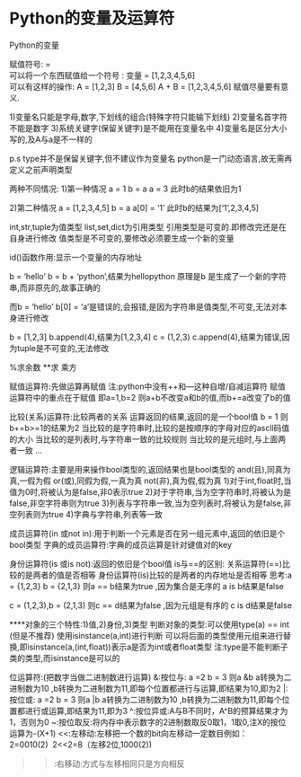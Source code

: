 # Python的变量及运算符

Python的变量

赋值符号: = </br>
可以将一个东西赋值给一个符号 : 变量 = [1,2,3,4,5,6]</br>
可以有这样的操作: A = [1,2,3]
                               B = [4,5,6]
                               A + B = [1,2,3,4,5,6]
赋值尽量要有意义.

1)变量名只能是字母,数字,下划线的组合(特殊字符只能输下划线)
2)变量名首字符不能是数字
3)系统关键字(保留关键字)是不能用在变量名中
4)变量名是区分大小写的,及A与a是不一样的

p.s  type并不是保留关键字,但不建议作为变量名
python是一门动态语言,故无需再定义之前声明类型

两种不同情况:
1)第一种情况
a = 1
b = a
a = 3
此时b的结果依旧为1

2)第二种情况
a = [1,2,3,4,5]
b = a
a[0] = ‘1’
此时b的结果为[‘1’,2,3,4,5]

int,str,tuple为值类型  list,set,dict为引用类型
引用类型是可变的.即修改完还是在自身进行修改
值类型是不可变的,要修改必须要生成一个新的变量

id()函数作用:显示一个变量的内存地址

b = ‘hello’
b = b + ‘python’,结果为hellopython
原理是b 是生成了一个新的字符串,而非原先的,故事正确的

而b = ‘hello’
b[0] = ‘a’是错误的,会报错,是因为字符串是值类型,不可变,无法对本身进行修改

b = [1,2,3]
b.append(4),结果为[1,2,3,4]
c = (1,2,3)
c.append(4),结果为错误,因为tuple是不可变的,无法修改

%求余数
**求 乘方

赋值运算符:先做运算再赋值
注:python中没有++和—这种自增/自减运算符
赋值运算符中的重点在于赋值  即a=1,b=2 则a+b不改变a和b的值,而b+=a改变了b的值

比较(关系)运算符:比较两者的关系
运算返回的结果,返回的是一个bool值
b = 1 则b+=b>=1的结果为2
当比较的是字符串时,比较的是按顺序的字母对应的ascll码值的大小
当比较的是列表时,与字符串一致的比较规则
当比较的是元组时,与上面两者一致
…

逻辑运算符:主要是用来操作bool类型的,返回结果也是bool类型的
and(且),同真为真,一假为假
or(或),同假为假,一真为真
not(非),真为假,假为真
1)对于int,float时,当值为0时,将被认为是false,非0表示true
2)对于字符串,当为空字符串时,将被认为是false,非空字符串则为true
3)列表与字符串一致,当为空列表时,将被认为是false,非空列表则为true
4)字典与字符串,列表等一致

成员运算符(in 或not in):用于判断一个元素是否在另一组元素中,返回的依旧是个bool类型
字典的成员运算符:字典的成员运算是针对键值对的key

身份运算符(is 或is not):返回的依旧是个bool值
is与==的区别:
关系运算符(==)比较的是两者的值是否相等
身份运算符(is)比较的是两者的内存地址是否相等
思考:a = {1,2,3} b = {2,1,3}
则a == b结果为true ,因为集合是无序的
a is b结果是false

c = (1,2,3),b = (2,1,3)
则c == d结果为false ,因为元组是有序的
c is d结果是false

****对象的三个特性:1)值,2)身份,3)类型
判断对象的类型:可以使用type(a) == int (但是不推荐)
使用isinstance(a,int)进行判断
可以将后面的类型使用元组来进行替换,即isinstance(a,(int,float))表示a是否为int或者float类型
注:type是不能判断子类的类型,而isinstance是可以的

位运算符:(把数字当做二进制数进行运算)
&:按位与:
a =2 b = 3 则a &b
a转换为二进制数为10 ,b转换为二进制数为11,即每个位置都进行与运算,即结果为10,即为2
|:按位或:
a =2 b = 3 则a |b
a转换为二进制数为10 ,b转换为二进制数为11,即每个位置都进行或运算,即结果为11,即为3
^:按位异或:A与B不同时，A^B的预算结果才为1，否则为0
~:按位取反:将内存中表示数字的2进制数取反0取1，1取0,注X的按位运算为-(X+1)
<<:左移动:左移把一个数的bit向左移动一定数目例如：2=0010(2)  2<<2=8（左移2位,1000(2))
>>:右移动:方式与左移相同只是方向相反
